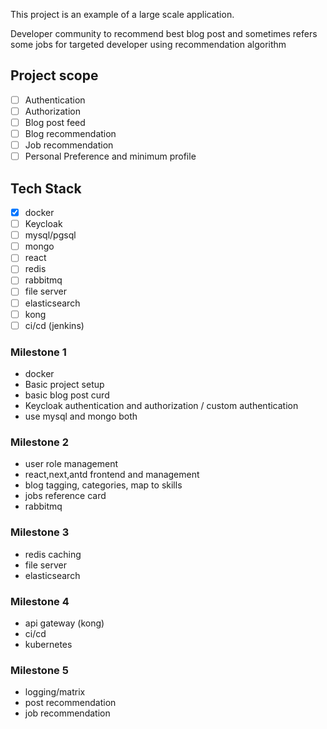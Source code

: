 This project is an example of a large scale application.

Developer community to recommend best blog post and sometimes refers some jobs for targeted developer 
using recommendation algorithm

## Project scope
- [ ] Authentication
- [ ] Authorization
- [ ] Blog post feed
- [ ] Blog recommendation
- [ ] Job recommendation
- [ ] Personal Preference and minimum profile

## Tech Stack
- [X] docker
- [ ] Keycloak
- [ ] mysql/pgsql
- [ ] mongo
- [ ] react
- [ ] redis
- [ ] rabbitmq
- [ ] file server
- [ ] elasticsearch
- [ ] kong
- [ ] ci/cd (jenkins)

### Milestone 1
- docker
- Basic project setup
- basic blog post curd
- Keycloak authentication and authorization / custom authentication
- use mysql and mongo both

### Milestone 2
- user role management
- react,next,antd frontend and management
- blog tagging, categories, map to skills
- jobs reference card
- rabbitmq

### Milestone 3
- redis caching
- file server
- elasticsearch

### Milestone 4
- api gateway (kong)
- ci/cd
- kubernetes

### Milestone 5
- logging/matrix
- post recommendation
- job recommendation